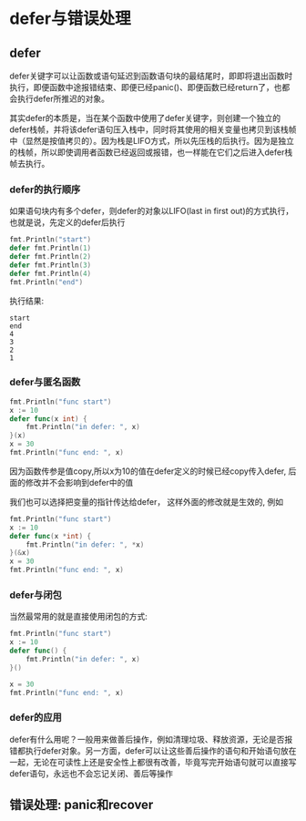 # defer与错误处理


## defer

defer关键字可以让函数或语句延迟到函数语句块的最结尾时，即即将退出函数时执行，即便函数中途报错结束、即便已经panic()、即便函数已经return了，也都会执行defer所推迟的对象。

其实defer的本质是，当在某个函数中使用了defer关键字，则创建一个独立的defer栈帧，并将该defer语句压入栈中，同时将其使用的相关变量也拷贝到该栈帧中（显然是按值拷贝的）。因为栈是LIFO方式，所以先压栈的后执行。因为是独立的栈帧，所以即使调用者函数已经返回或报错，也一样能在它们之后进入defer栈帧去执行。

### defer的执行顺序

如果语句块内有多个defer，则defer的对象以LIFO(last in first out)的方式执行，也就是说，先定义的defer后执行

```go
fmt.Println("start")
defer fmt.Println(1)
defer fmt.Println(2)
defer fmt.Println(3)
defer fmt.Println(4)
fmt.Println("end")
```

执行结果:
```
start
end
4
3
2
1
```

### defer与匿名函数

```go
fmt.Println("func start")       
x := 10
defer func(x int) {
    fmt.Println("in defer: ", x)
}(x)
x = 30
fmt.Println("func end: ", x)
```

因为函数传参是值copy,所以x为10的值在defer定义的时候已经copy传入defer, 后面的修改并不会影响到defer中的值

我们也可以选择把变量的指针传达给defer， 这样外面的修改就是生效的, 例如

```go
fmt.Println("func start")
x := 10
defer func(x *int) {
    fmt.Println("in defer: ", *x)
}(&x)
x = 30
fmt.Println("func end: ", x)
```

### defer与闭包

当然最常用的就是直接使用闭包的方式:

```go
fmt.Println("func start")
x := 10
defer func() {
    fmt.Println("in defer: ", x)
}()

x = 30
fmt.Println("func end: ", x)
```

### defer的应用

defer有什么用呢？一般用来做善后操作，例如清理垃圾、释放资源，无论是否报错都执行defer对象。另一方面，defer可以让这些善后操作的语句和开始语句放在一起，无论在可读性上还是安全性上都很有改善，毕竟写完开始语句就可以直接写defer语句，永远也不会忘记关闭、善后等操作




## 错误处理: panic和recover